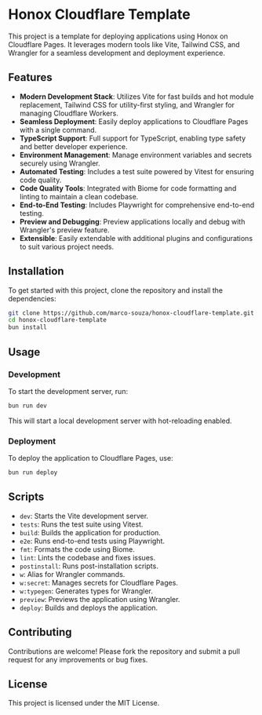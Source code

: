 # Honox Cloudflare Template

This project is a template for deploying applications using Honox on Cloudflare Pages. It leverages modern tools like Vite, Tailwind CSS, and Wrangler for a seamless development and deployment experience.

## Features

- **Modern Development Stack**: Utilizes Vite for fast builds and hot module replacement, Tailwind CSS for utility-first styling, and Wrangler for managing Cloudflare Workers.
- **Seamless Deployment**: Easily deploy applications to Cloudflare Pages with a single command.
- **TypeScript Support**: Full support for TypeScript, enabling type safety and better developer experience.
- **Environment Management**: Manage environment variables and secrets securely using Wrangler.
- **Automated Testing**: Includes a test suite powered by Vitest for ensuring code quality.
- **Code Quality Tools**: Integrated with Biome for code formatting and linting to maintain a clean codebase.
- **End-to-End Testing**: Includes Playwright for comprehensive end-to-end testing.
- **Preview and Debugging**: Preview applications locally and debug with Wrangler's preview feature.
- **Extensible**: Easily extendable with additional plugins and configurations to suit various project needs.

## Installation

To get started with this project, clone the repository and install the dependencies:

```bash
git clone https://github.com/marco-souza/honox-cloudflare-template.git
cd honox-cloudflare-template
bun install
```

## Usage

### Development

To start the development server, run:

```bash
bun run dev
```

This will start a local development server with hot-reloading enabled.

### Deployment

To deploy the application to Cloudflare Pages, use:

```bash
bun run deploy
```

## Scripts

- `dev`: Starts the Vite development server.
- `tests`: Runs the test suite using Vitest.
- `build`: Builds the application for production.
- `e2e`: Runs end-to-end tests using Playwright.
- `fmt`: Formats the code using Biome.
- `lint`: Lints the codebase and fixes issues.
- `postinstall`: Runs post-installation scripts.
- `w`: Alias for Wrangler commands.
- `w:secret`: Manages secrets for Cloudflare Pages.
- `w:typegen`: Generates types for Wrangler.
- `preview`: Previews the application using Wrangler.
- `deploy`: Builds and deploys the application.

## Contributing

Contributions are welcome! Please fork the repository and submit a pull request for any improvements or bug fixes.

## License

This project is licensed under the MIT License.
